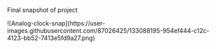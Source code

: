 <p>Final snapshot of project</p>
![Analog-clock-snap](https://user-images.githubusercontent.com/87026425/133088195-954ef444-c12c-4123-bb52-7413e5fd9a27.png)

